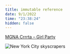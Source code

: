 ```yaml
---
title: immutable reference
date: 9/1/2022
time: "23:38:24"
hidden: false
---
```


[MGNA Crrrta – Girl Party](https://www.youtube.com/watch?v=_8ke_ttbaAU)

![New York City skyscrapers](/images/IMG_1369.jpeg)
